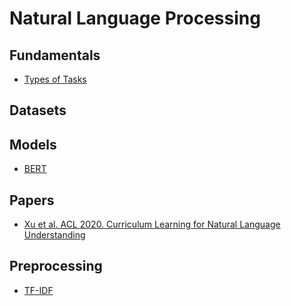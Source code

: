 # Natural Language Processing

## Fundamentals
- [Types of Tasks](natural_language_processing/fundamentals/types_of_tasks.md)


## Datasets

## Models
- [BERT](natural_language_processing/models/bert.md)

## Papers
- [Xu et al. ACL 2020. Curriculum Learning for Natural Language Understanding](natural_language_processing/papers/xu_acl_2020_curriculum_learning/summary.html)

## Preprocessing

- [TF-IDF](natural_language_processing/preprocessing/tf_idf.md)
